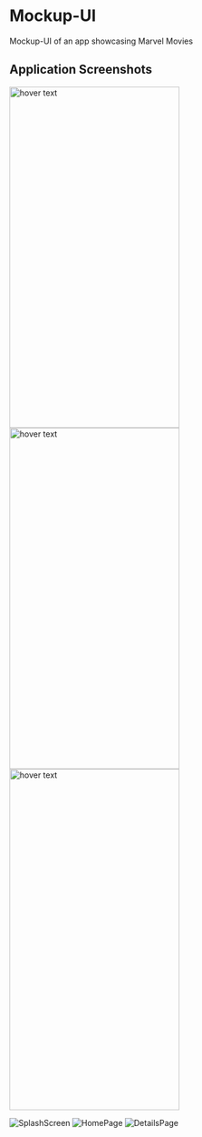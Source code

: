 # Mockup-UI

Mockup-UI of an app showcasing Marvel Movies

## Application Screenshots

<img src="https://user-images.githubusercontent.com/31545426/63224023-e118ac80-c1db-11e9-82c5-ce1cb3c77d64.jpeg" width="300" height="600" title="hover text"><img src="https://user-images.githubusercontent.com/31545426/63224023-e118ac80-c1db-11e9-82c5-ce1cb3c77d64.jpeg" width="300" height="600" title="hover text"><img src="https://user-images.githubusercontent.com/31545426/63224023-e118ac80-c1db-11e9-82c5-ce1cb3c77d64.jpeg" width="300" height="600" title="hover text">

![SplashScreen](https://user-images.githubusercontent.com/31545426/63224023-e118ac80-c1db-11e9-82c5-ce1cb3c77d64.jpeg)
![HomePage](https://user-images.githubusercontent.com/31545426/63224030-06a5b600-c1dc-11e9-80e6-a48bfff9c70f.jpeg)
![DetailsPage](https://user-images.githubusercontent.com/31545426/63224039-1fae6700-c1dc-11e9-8fa6-259c2c178b53.jpeg)
